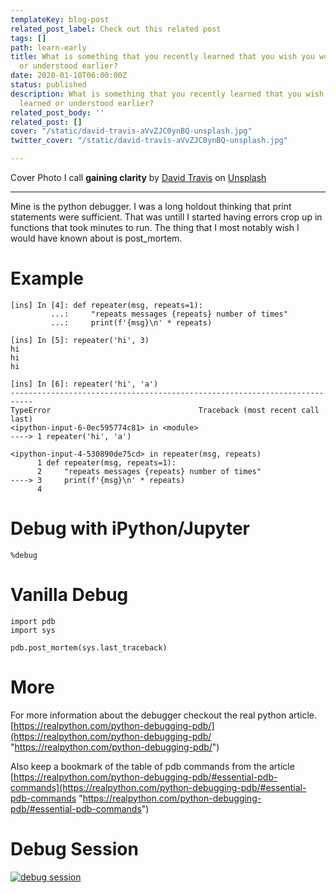 ```yaml
---
templateKey: blog-post
related_post_label: Check out this related post
tags: []
path: learn-early
title: What is something that you recently learned that you wish you would have learned
  or understood earlier?
date: 2020-01-10T06:00:00Z
status: published
description: What is something that you recently learned that you wish you would have
  learned or understood earlier?
related_post_body: ''
related_post: []
cover: "/static/david-travis-aVvZJC0ynBQ-unsplash.jpg"
twitter_cover: "/static/david-travis-aVvZJC0ynBQ-unsplash.jpg"

---
```

Cover Photo I call **gaining clarity** by [David Travis](https://unsplash.com/@dtravisphd?utm_source=unsplash&utm_medium=referral&utm_content=creditCopyText) on [Unsplash](https://unsplash.com/s/photos/clarity?utm_source=unsplash&utm_medium=referral&utm_content=creditCopyText)

***

Mine is the python debugger. I was a long holdout thinking that print statements were sufficient. That was untill I started having errors crop up in functions that took minutes to run. The thing that I most notably wish I would have known about is post_mortem.

# Example

    [ins] In [4]: def repeater(msg, repeats=1):
             ...:     "repeats messages {repeats} number of times"
             ...:     print(f'{msg}\n' * repeats)

    [ins] In [5]: repeater('hi', 3)
    hi
    hi
    hi

    [ins] In [6]: repeater('hi', 'a')
    ---------------------------------------------------------------------------
    TypeError                                 Traceback (most recent call last)
    <ipython-input-6-0ec595774c81> in <module>
    ----> 1 repeater('hi', 'a')

    <ipython-input-4-530890de75cd> in repeater(msg, repeats)
          1 def repeater(msg, repeats=1):
          2     "repeats messages {repeats} number of times"
    ----> 3     print(f'{msg}\n' * repeats)
          4

# Debug with iPython/Jupyter

    %debug

# Vanilla Debug

    import pdb
    import sys

    pdb.post_mortem(sys.last_traceback)

# More

For more information about the debugger checkout the real python article. [https://realpython.com/python-debugging-pdb/](https://realpython.com/python-debugging-pdb/ "https://realpython.com/python-debugging-pdb/")

Also keep a bookmark of the table of pdb commands from the article [https://realpython.com/python-debugging-pdb/#essential-pdb-commands](https://realpython.com/python-debugging-pdb/#essential-pdb-commands "https://realpython.com/python-debugging-pdb/#essential-pdb-commands")

# Debug Session

[![debug session](https://res.cloudinary.com/practicaldev/image/fetch/s--ShQ3NN06--/c_limit%2Cf_auto%2Cfl_progressive%2Cq_auto%2Cw_880/https://thepracticaldev.s3.amazonaws.com/i/1tnri6wdwimwk7i83cvg.png)](https://res.cloudinary.com/practicaldev/image/fetch/s--ShQ3NN06--/c_limit%2Cf_auto%2Cfl_progressive%2Cq_auto%2Cw_880/https://thepracticaldev.s3.amazonaws.com/i/1tnri6wdwimwk7i83cvg.png)
